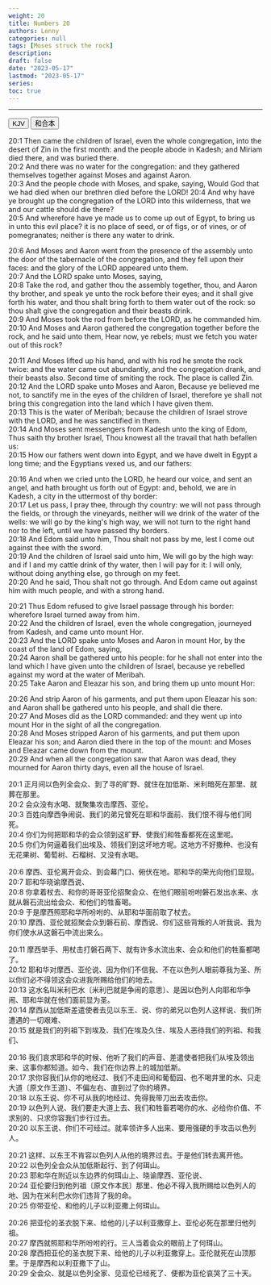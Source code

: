 ```yaml
---
weight: 20
title: Numbers 20
authors: Lenny
categories: null
tags: [Moses struck the rock]
description: 
draft: false
date: "2023-05-17"
lastmod: "2023-05-17"
series:
toc: true
---
```



<!--more-->
---

<!-- Tab links -->
<div class="tab">
  <button class="tablinks active" onclick="tablabel(event, 'english')">KJV</button>
  <button class="tablinks" onclick="tablabel(event, 'chinese')">和合本</button>
  
</div>

<!-- Tab content -->
<div id="english" class="tabcontent" style="display:block">

20:1 Then came the children of Israel, even the whole congregation, into the desert of Zin in the first month: and the people abode in Kadesh; and Miriam died there, and was buried there.  
20:2 And there was no water for the congregation: and they gathered themselves together against Moses and against Aaron.  
20:3 And the people chode with Moses, and spake, saying, Would God that we had died when our brethren died before the LORD!
20:4 And why have ye brought up the congregation of the LORD into this wilderness, that we and our cattle should die there?  
20:5 And wherefore have ye made us to come up out of Egypt, to bring us in unto this evil place? it is no place of seed, or of figs, or of vines, or of pomegranates; neither is there any water to drink.  

20:6 And Moses and Aaron went from the presence of the assembly unto the door of the tabernacle of the congregation, and they fell upon their faces: and the glory of the LORD appeared unto them.  
20:7 And the LORD spake unto Moses, saying,  
20:8 Take the rod, and gather thou the assembly together, thou, and Aaron thy brother, and speak ye unto the rock before their eyes; and it shall give forth his water, and thou shalt bring forth to them water out of the rock: so thou shalt give the congregation and their beasts drink.  
20:9 And Moses took the rod from before the LORD, as he commanded him.  
20:10 And Moses and Aaron gathered the congregation together before the rock, and he said unto them, Hear now, ye rebels; must we fetch you water out of this rock?  

20:11 And Moses lifted up his hand, and with his rod he smote the rock twice: and the water came out abundantly, and the congregation drank, and their beasts also. <a class ="marginnote">Second time of smiting the rock.  The place is called Zin.</a>  
20:12 And the LORD spake unto Moses and Aaron, Because ye believed me not, to sanctify me in the eyes of the children of Israel, therefore ye shall not bring this congregation into the land which I have given them.  
20:13 This is the water of Meribah; because the children of Israel strove with the LORD, and he was sanctified in them.  
20:14 And Moses sent messengers from Kadesh unto the king of Edom, Thus saith thy brother Israel, Thou knowest all the travail that hath befallen us:  
20:15 How our fathers went down into Egypt, and we have dwelt in Egypt a long time; and the Egyptians vexed us, and our fathers:  

20:16 And when we cried unto the LORD, he heard our voice, and sent an angel, and hath brought us forth out of Egypt: and, behold, we are in Kadesh, a city in the uttermost of thy border:  
20:17 Let us pass, I pray thee, through thy country: we will not pass through the fields, or through the vineyards, neither will we drink of the water of the wells: we will go by the king's high way, we will not turn to the right hand nor to the left, until we have passed thy borders.  
20:18 And Edom said unto him, Thou shalt not pass by me, lest I come out against thee with the sword.  
20:19 And the children of Israel said unto him, We will go by the high way: and if I and my cattle drink of thy water, then I will pay for it: I will only, without doing anything else, go through on my feet.  
20:20 And he said, Thou shalt not go through. And Edom came out against him with much people, and with a strong hand.  

20:21 Thus Edom refused to give Israel passage through his border: wherefore Israel turned away from him.  
20:22 And the children of Israel, even the whole congregation, journeyed from Kadesh, and came unto mount Hor.  
20:23 And the LORD spake unto Moses and Aaron in mount Hor, by the coast of the land of Edom, saying,  
20:24 Aaron shall be gathered unto his people: for he shall not enter into the land which I have given unto the children of Israel, because ye rebelled against my word at the water of Meribah.  
20:25 Take Aaron and Eleazar his son, and bring them up unto mount Hor:  

20:26 And strip Aaron of his garments, and put them upon Eleazar his son: and Aaron shall be gathered unto his people, and shall die there.  
20:27 And Moses did as the LORD commanded: and they went up into mount Hor in the sight of all the congregation.  
20:28 And Moses stripped Aaron of his garments, and put them upon Eleazar his son; and Aaron died there in the top of the mount: and Moses and Eleazar came down from the mount.  
20:29 And when all the congregation saw that Aaron was dead, they mourned for Aaron thirty days, even all the house of Israel.  
</div>

<div id="chinese" class="tabcontent">

20:1 正月间以色列全会众、到了寻的旷野、就住在加低斯、米利暗死在那里、就葬在那里。  
20:2 会众没有水喝、就聚集攻击摩西、亚伦。  
20:3 百姓向摩西争闹说、我们的弟兄曾死在耶和华面前、我们恨不得与他们同死。  
20:4 你们为何把耶和华的会众领到这旷野、使我们和牲畜都死在这里呢。  
20:5 你们为何逼着我们出埃及、领我们到这坏地方呢。这地方不好撒种、也没有无花果树、葡萄树、石榴树、又没有水喝。  

20:6 摩西、亚伦离开会众、到会幕门口、俯伏在地。耶和华的荣光向他们显现。  
20:7 耶和华晓谕摩西说、  
20:8 你拿着杖去、和你的哥哥亚伦招聚会众、在他们眼前吩咐磐石发出水来、水就从磐石流出给会众、和他们的牲畜喝。  
20:9 于是摩西照耶和华所吩咐的、从耶和华面前取了杖去。  
20:10 摩西、亚伦就招聚会众到磐石前、摩西说、你们这些背叛的人听我说、我为你们使水从这磐石中流出来么。  

20:11 摩西举手、用杖击打磐石两下、就有许多水流出来、会众和他们的牲畜都喝了。  
20:12 耶和华对摩西、亚伦说、因为你们不信我、不在以色列人眼前尊我为圣、所以你们必不得领这会众进我所赐给他们的地去。  
20:13 这水名叫米利巴水〔米利巴就是争闹的意思〕、是因以色列人向耶和华争闹、耶和华就在他们面前显为圣。  
20:14 摩西从加低斯差遣使者去见以东王、说、你的弟兄以色列人这样说、我们所遭遇的一切艰难、  
20:15 就是我们的列祖下到埃及、我们在埃及久住、埃及人恶待我们的列祖、和我们、  

20:16 我们哀求耶和华的时候、他听了我们的声音、差遣使者把我们从埃及领出来、这事你都知道。如今、我们在你边界上的城加低斯。  
20:17 求你容我们从你的地经过、我们不走田间和葡萄园、也不喝井里的水、只走大道〔原文作王道〕、不偏左右、直到过了你的境界。  
20:18 以东王说、你不可从我的地经过、免得我带刀出去攻击你。  
20:19 以色列人说、我们要走大道上去、我们和牲畜若喝你的水、必给你价值、不求别的、只求你容我们步行过去。  
20:20 以东王说、你们不可经过。就率领许多人出来、要用强硬的手攻击以色列人。  

20:21 这样、以东王不肯容以色列人从他的境界过去。于是他们转去离开他。  
20:22 以色列全会众从加低斯起行、到了何珥山。  
20:23 耶和华在附近以东边界的何珥山上、晓谕摩西、亚伦说、  
20:24 亚伦要归到他列祖〔原文作本民〕那里、他必不得入我所赐给以色列人的地、因为在米利巴水你们违背了我的命。  
20:25 你带亚伦、和他的儿子以利亚撒上何珥山。  

20:26 把亚伦的圣衣脱下来、给他的儿子以利亚撒穿上、亚伦必死在那里归他列祖。  
20:27 摩西就照耶和华所吩咐的行。三人当着会众的眼前上了何珥山。  
20:28 摩西把亚伦的圣衣脱下来、给他的儿子以利亚撒穿上。亚伦就死在山顶那里。于是摩西和以利亚撒下了山。  
20:29 全会众、就是以色列全家、见亚伦已经死了、便都为亚伦哀哭了三十天。  
</div>